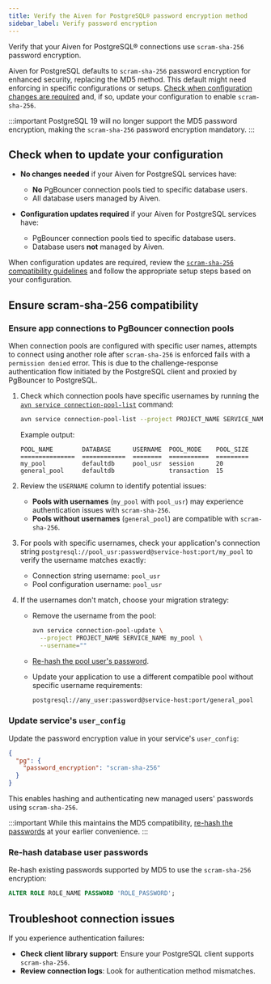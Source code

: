 ```yaml
---
title: Verify the Aiven for PostgreSQL® password encryption method
sidebar_label: Verify password encryption
---
```


Verify that your Aiven for PostgreSQL® connections use `scram-sha-256` password encryption.

Aiven for PostgreSQL defaults to `scram-sha-256` password encryption for enhanced security,
replacing the MD5 method. This default might need enforcing in specific
configurations or setups.
[Check when configuration changes are required](/docs/products/postgresql/troubleshooting/pg-password-encryption-upgrade#when-configuration-changes-are-required)
and, if so, update your configuration to enable `scram-sha-256`.

:::important
PostgreSQL 19 will no longer support the MD5 password encryption, making the
`scram-sha-256` password encryption mandatory.
:::

## Check when to update your configuration

- **No changes needed** if your Aiven for PostgreSQL services have:

  - **No** PgBouncer connection pools tied to specific database users.
  - All database users managed by Aiven.

- **Configuration updates required** if your Aiven for PostgreSQL services have:

  - PgBouncer connection pools tied to specific database users.
  - Database users **not** managed by Aiven.

When configuration updates are required, review the
[`scram-sha-256` compatibility guidelines](/docs/products/postgresql/troubleshooting/pg-password-encryption-upgrade#ensure-scram-sha-256-compatibility)
and follow the appropriate setup steps based on your configuration.

## Ensure scram-sha-256 compatibility

### Ensure app connections to PgBouncer connection pools

When connection pools are configured with specific user names, attempts to connect using
another role after `scram-sha-256` is enforced fails with a `permission denied` error.
This is due to the challenge-response authentication flow initiated by the PostgreSQL
client and proxied by PgBouncer to PostgreSQL.

1. Check which connection pools have specific usernames by running the
   [`avn service connection-pool-list`](/docs/tools/cli/service/connection-pool) command:

   ```bash
   avn service connection-pool-list --project PROJECT_NAME SERVICE_NAME
   ```

   Example output:

   ```text
   POOL_NAME        DATABASE      USERNAME  POOL_MODE    POOL_SIZE
   ===============  ============  ========  ===========  =========
   my_pool          defaultdb     pool_usr  session      20
   general_pool     defaultdb               transaction  15
   ```

1. Review the `USERNAME` column to identify potential issues:

   - **Pools with usernames** (`my_pool` with `pool_usr`) may experience authentication
     issues with `scram-sha-256`.
   - **Pools without usernames** (`general_pool`) are compatible with `scram-sha-256`.

1. For pools with specific usernames, check your application's connection string
   `postgresql://pool_usr:password@service-host:port/my_pool` to verify the username
   matches exactly:

   - Connection string username: `pool_usr`
   - Pool configuration username: `pool_usr`

1. If the usernames don't match, choose your migration strategy:

   - Remove the username from the pool:

     ```bash
     avn service connection-pool-update \
       --project PROJECT_NAME SERVICE_NAME my_pool \
       --username=""
     ```

   - [Re-hash the pool user's password](/docs/products/postgresql/troubleshooting/pg-password-encryption-upgrade#re-hash-database-user-passwords).

   - Update your application to use a different compatible pool without specific username
     requirements:

     ```txt
     postgresql://any_user:password@service-host:port/general_pool
     ```

### Update service's `user_config`

Update the password encryption value in your service's `user_config`:

```json
{
  "pg": {
    "password_encryption": "scram-sha-256"
  }
}
```

This enables hashing and authenticating new managed users' passwords using `scram-sha-256`.

:::important
While this maintains the MD5 compatibility,
[re-hash the passwords](/docs/products/postgresql/troubleshooting/pg-password-encryption-upgrade#re-hash-database-user-passwords)
at your earlier convenience.
:::

### Re-hash database user passwords

Re-hash existing passwords supported by MD5 to use the `scram-sha-256` encryption:

```sql
ALTER ROLE ROLE_NAME PASSWORD 'ROLE_PASSWORD';
```

## Troubleshoot connection issues

If you experience authentication failures:

- **Check client library support**: Ensure your PostgreSQL client supports `scram-sha-256`.
- **Review connection logs**: Look for authentication method mismatches.
